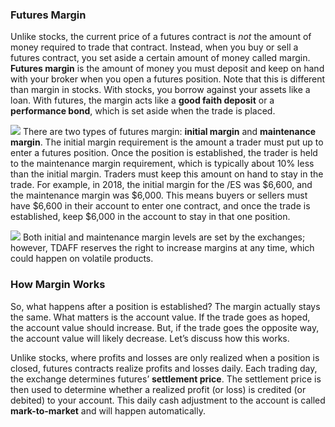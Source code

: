 ### Futures Margin

Unlike stocks, the current price of a futures contract is _not_ the amount of money required to trade that contract. Instead, when you buy or sell a futures contract, you set aside a certain amount of money called margin. **Futures margin** is the amount of money you must deposit and keep on hand with your broker when you open a futures position. Note that this is different than margin in stocks. With stocks, you borrow against your assets like a loan. With futures, the margin acts like a **good faith deposit** or a **performance bond**, which is set aside when the trade is placed.

![](https://www.tdameritrade.com/content/dam/tda/trader/education/us/edu-center/images/FT_Lesson2_20.1.jpg)
There are two types of futures margin: **initial margin** and **maintenance margin**. The initial margin requirement is the amount a trader must put up to enter a futures position. Once the position is established, the trader is held to the maintenance margin requirement, which is typically about 10% less than the initial margin. Traders must keep this amount on hand to stay in the trade. For example, in 2018, the initial margin for the /ES was $6,600, and the maintenance margin was $6,000. This means buyers or sellers must have $6,600 in their account to enter one contract, and once the trade is established, keep $6,000 in the account to stay in that one position.

![](https://www.tdameritrade.com/content/dam/tda/trader/education/us/edu-center/images/FT_Lesson2_20.2.jpg)
Both initial and maintenance margin levels are set by the exchanges; however, TDAFF reserves the right to increase margins at any time, which could happen on volatile products.

### How Margin Works

So, what happens after a position is established? The margin actually stays the same. What matters is the account value. If the trade goes as hoped, the account value should increase. But, if the trade goes the opposite way, the account value will likely decrease. Let’s discuss how this works.

Unlike stocks, where profits and losses are only realized when a position is closed, futures contracts realize profits and losses daily. Each trading day, the exchange determines futures’ **settlement price**.  The settlement price is then used to determine whether a realized profit (or loss) is credited (or debited) to your account. This daily cash adjustment to the account is called **mark-to-market** and will happen automatically.

<!--stackedit_data:
eyJoaXN0b3J5IjpbLTk4ODczMjI4N119
-->
